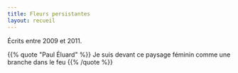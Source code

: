 ```yaml
---
title: Fleurs persistantes
layout: recueil
---
```


Écrits entre 2009 et 2011.

{{% quote "Paul Éluard" %}}
Je suis devant ce paysage féminin
comme une branche dans le feu
{{% /quote %}}
